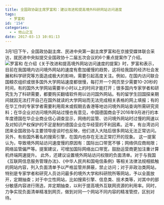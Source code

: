 ```yaml
---
title: 全国政协副主席罗富和：建议改进和提高境外科研网站访问速度
tags:
  - 罗富和
id: '154'
categories:
  - - 他山之玉
date: 2017-03-13 10:01:13
---
```


3月1日下午，全国政协副主席、民进中央第一副主席罗富和在京接受媒体联合采访，就民进中央拟提交全国政协十二届五次会议的6个重点提案作了介绍。 ![罗富和](https://ooo.0o0.ooo/2017/03/13/58c5fd1cb6680.jpg) 在介绍《关于改进和提高境外网站访问速度的提案》时，罗富和表示，目前在我国境内访问境外网站的速度有愈加缓慢的趋势，这将给我国的经济社会发展和科学研究等方面造成极大的影响，需要引起高度关注。例如，在国内访问联合国粮农组织或很多国外大学网站速度都很慢，每打开一个网页至少需要10-20秒的时间，有的国外大学网站需要半小时以上的时间才能打开；很多国内专家学者和研究生为了科研需要，都要购买翻墙软件用以访问国外网站。有的留学生回国探亲期间就因无法打开自己在国外就读的大学网站而无法完成相关表格的网上填报；有的在华工作的专家学者需要利用周末或假期去香港等地访问境外网站查询所需研究资料；在华企业对访问境外网站过慢也有意见，中国德国商会于2016年9月进行的本年度德国在华企业商业信心调查显示，网络的监管、访问境外网站时过慢的网速以及对知识产权保护的不足是制约德国企业在华经营的不利因素。近年，有台湾访问团来全国政协与主要领导座谈时也反映，他们进入大陆后很多网站无法正常访问。另外，有些国外著名的搜索引擎，在国内也存在无法正常打开的现象。 这一提案认为，导致境外网站访问速度慢的原因有：国际出口带宽不够；网络供应商局限；网络监管偏严等。提案建议，可增加国际网络出口带宽，鼓励运营商更加注重计算机终端网速提升。 此外，还建议设置境外网站访问权限的负面清单。对于与我国《互联网信息服务管理办法》、《中华人民共和国电信条例》等相关法律法规相抵触的网站内容，列入负面清单予以严格监管并屏蔽，禁止访问；对于非政治类网站，特别是专家学者和研究人员访问最多的境外大学和科研院所等网站，予以全面放开，定期抽查；对于中立性网站，比如搜索引擎、信息类、技术类等，对其中的部分敏感内容进行筛选，并定期抽查，以利于提高境外互联网资源的利用率。同时，力争实现负面清单精准到网页，做到对同一个网站不同内容的精准管控，区别对待。